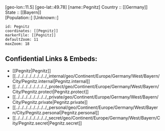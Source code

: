 ﻿---
location: [49.78,11.5] 
mapzoom: [7,12] 
mapmarker: city 
type: City
tags:
- geo/City


SpocWebEntityId: 33276
isDeleted: false
confidential: public

---
[geo-lon::11.5] 
[geo-lat::49.78] 
[name::Pegnitz] 
Country :: [[Germany]]  
State :: [[Bayern]]  
[Population::] 
[Unknown::] 


```leaflet
id: Pegnitz
coordinates: [[Pegnitz]] 
markerFile: [[Pegnitz]] 
defaultZoom: 11 
maxZoom: 18
```


## Confidential Links & Embeds: 
- [[Pegnitz|Pegnitz]]  
- [[../../../../../../../../_internal/geo/Continent/Europe/Germany/West/Bayern/City/Pegnitz.internal|Pegnitz.internal]] 
- [[../../../../../../../../_protect/geo/Continent/Europe/Germany/West/Bayern/City/Pegnitz.protect|Pegnitz.protect]] 
- [[../../../../../../../../_private/geo/Continent/Europe/Germany/West/Bayern/City/Pegnitz.private|Pegnitz.private]] 
- [[../../../../../../../../_personal/geo/Continent/Europe/Germany/West/Bayern/City/Pegnitz.personal|Pegnitz.personal]] 
- [[../../../../../../../../_secret/geo/Continent/Europe/Germany/West/Bayern/City/Pegnitz.secret|Pegnitz.secret]] 
